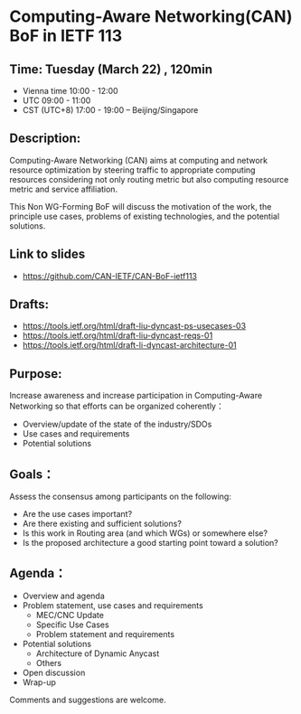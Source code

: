 # Computing-Aware Networking(CAN) BoF in IETF 113

## Time: Tuesday (March 22) , 120min

  - Vienna time 10:00 - 12:00
  - UTC 09:00 - 11:00
  - CST (UTC+8) 17:00 - 19:00 – Beijing/Singapore

## Description: 

Computing-Aware Networking (CAN) aims at computing and network resource optimization by steering traffic to appropriate computing resources considering not only routing metric but also computing resource metric and service affiliation.

This Non WG-Forming BoF will discuss the motivation of the work, the principle use cases, problems of existing technologies,  and the potential solutions.

## Link to slides
- https://github.com/CAN-IETF/CAN-BoF-ietf113

## Drafts:

- https://tools.ietf.org/html/draft-liu-dyncast-ps-usecases-03
- https://tools.ietf.org/html/draft-liu-dyncast-reqs-01
- https://tools.ietf.org/html/draft-li-dyncast-architecture-01

## Purpose:

Increase awareness and increase participation in Computing-Aware Networking so that efforts can be organized coherently：

- Overview/update of the state of the industry/SDOs
- Use cases and requirements
- Potential solutions

## Goals：

Assess the consensus among participants on the following:
- Are the use cases important?
- Are there existing and sufficient solutions?
- Is this work in Routing area (and which WGs) or somewhere else?
- Is the proposed architecture a good starting point toward a solution?


## Agenda：

- Overview and agenda 
- Problem statement, use cases and requirements
  - MEC/CNC Update 
  - Specific Use Cases 
  - Problem statement and requirements
- Potential solutions
  - Architecture of Dynamic Anycast 
  - Others 
- Open discussion 
- Wrap-up


Comments and suggestions are welcome.
